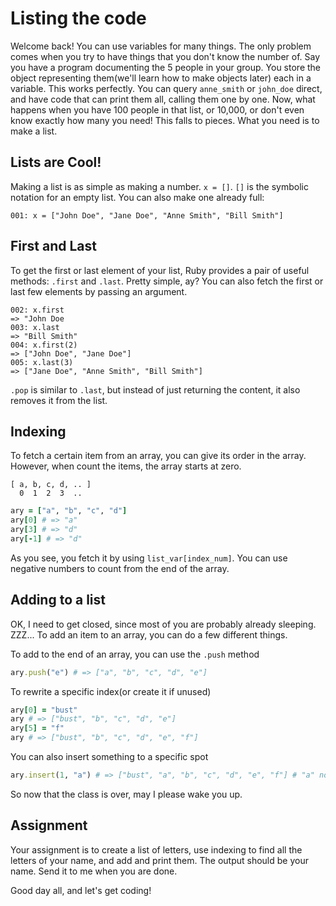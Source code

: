 # Listing the code

Welcome back!
You can use variables for many things. The only problem comes when you try to have things that you don't know the number of. Say you have a program documenting the 5 people in your group. You store the object representing them(we'll learn how to make objects later) each in a variable. This works perfectly. You can query `anne_smith` or `john_doe` direct, and have code that can print them all, calling them one by one. Now, what happens when you have 100 people in that list, or 10,000, or don't even know exactly how many you need! This falls to pieces. What you need is to make a list.

## Lists are Cool!
Making a list is as simple as making a number. `x = []`. `[]` is the symbolic notation for an empty list. You can also make one already full:

```
001: x = ["John Doe", "Jane Doe", "Anne Smith", "Bill Smith"]
```

## First and Last
To get the first or last element of your list, Ruby provides a pair of useful methods: `.first` and `.last`. Pretty simple, ay? You can also fetch the first or last few elements by passing an argument.

```
002: x.first
=> "John Doe
003: x.last
=> "Bill Smith"
004: x.first(2)
=> ["John Doe", "Jane Doe"]
005: x.last(3)
=> ["Jane Doe", "Anne Smith", "Bill Smith"]
```

`.pop` is similar to `.last`, but instead of just returning the content, it also removes it from the list.

## Indexing
To fetch a certain item from an array, you can give its order in the array. However, when count the items, the array starts at zero.

```
[ a, b, c, d, .. ]
  0  1  2  3  ..
```

```ruby
ary = ["a", "b", "c", "d"]
ary[0] # => "a"
ary[3] # => "d"
ary[-1] # => "d"
```

As you see, you fetch it by using `list_var[index_num]`. You can use negative numbers to count from the end of the array.

## Adding to a list
OK, I need to get closed, since most of you are probably already sleeping. ZZZ... To add an item to an array, you can do a few different things.

To add to the end of an array, you can use the `.push` method

```ruby
ary.push("e") # => ["a", "b", "c", "d", "e"]
```

To rewrite a specific index(or create it if unused)

```ruby
ary[0] = "bust"
ary # => ["bust", "b", "c", "d", "e"]
ary[5] = "f"
ary # => ["bust", "b", "c", "d", "e", "f"]
```

You can also insert something to a specific spot

```ruby
ary.insert(1, "a") # => ["bust", "a", "b", "c", "d", "e", "f"] # "a" now has index 1
```

So now that the class is over, may I please wake you up. 

## Assignment
Your assignment is to create a list of letters, use indexing to find all the letters of your name, and add and print them. The output should be your name. Send it to me when you are done.

Good day all, and let's get coding!